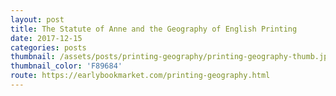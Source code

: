 ```yaml
---
layout: post
title: The Statute of Anne and the Geography of English Printing
date: 2017-12-15
categories: posts
thumbnail: /assets/posts/printing-geography/printing-geography-thumb.jpg
thumbnail_color: 'F89684'
route: https://earlybookmarket.com/printing-geography.html
---
```


